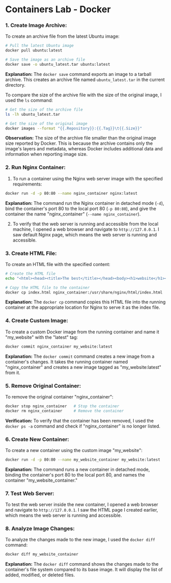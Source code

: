 # Containers Lab - Docker

### 1. Create Image Archive:

To create an archive file from the latest Ubuntu image:

```bash
# Pull the latest Ubuntu image
docker pull ubuntu:latest

# Save the image as an archive file
docker save -o ubuntu_latest.tar ubuntu:latest
```

**Explanation:** The `docker save` command exports an image to a tarball archive. This creates an archive file named `ubuntu_latest.tar` in the current directory.

To compare the size of the archive file with the size of the original image, I used the `ls` command:

```bash
# Get the size of the archive file
ls -lh ubuntu_latest.tar

# Get the size of the original image
docker images --format "{{.Repository}}:{{.Tag}}\t{{.Size}}"
```

**Observation:** The size of the archive file smaller than the original image size reported by Docker. This is because the archive contains only the image's layers and metadata, whereas Docker includes additional data and information when reporting image size.

### 2. Run Nginx Container:

1. To run a container using the Nginx web server image with the specified requirements:

```bash
docker run -d -p 80:80 --name nginx_container nginx:latest
```

**Explanation:** The command run the Nginx container in detached mode (`-d`), bind the container's port 80 to the local port 80 (`-p 80:80`), and give the container the name "nginx_container" (`--name nginx_container`).

2. To verify that the web server is running and accessible from the local machine, I opened a web browser and navigate to `http://127.0.0.1`. I saw default Nginx page, which means the web server is running and accessible.

### 3. Create HTML File:

To create an HTML file with the specified content:

```bash
# Create the HTML file
echo "<html><head><title>The best</title></head><body><h1>website</h1></body></html>" > index.html

# Copy the HTML file to the container
docker cp index.html nginx_container:/usr/share/nginx/html/index.html
```

**Explanation:** The `docker cp` command copies this HTML file into the running container at the appropriate location for Nginx to serve it as the index file.

### 4. Create Custom Image:

To create a custom Docker image from the running container and name it "my_website" with the "latest" tag:

```bash
docker commit nginx_container my_website:latest
```

**Explanation:** The `docker commit` command creates a new image from a container's changes. It takes the running container named "nginx_container" and creates a new image tagged as "my_website:latest" from it.

### 5. Remove Original Container:

To remove the original container "nginx_container":

```bash
docker stop nginx_container   # Stop the container
docker rm nginx_container     # Remove the container
```

**Verification:** To verify that the container has been removed, I used the `docker ps -a` command and check if "nginx_container" is no longer listed.

### 6. Create New Container:

To create a new container using the custom image "my_website":

```bash
docker run -d -p 80:80 --name my_website_container my_website:latest
```

**Explanation:** The command runs a new container in detached mode, binding the container's port 80 to the local port 80, and names the container "my_website_container."

### 7. Test Web Server:

To test the web server inside the new container, I opened a web browser and navigate to `http://127.0.0.1`. I saw the HTML page I created earlier, which means the web server is running and accessible.

### 8. Analyze Image Changes:

To analyze the changes made to the new image, I used the `docker diff` command:

```bash
docker diff my_website_container
```

**Explanation:** The `docker diff` command shows the changes made to the container's file system compared to its base image. It will display the list of added, modified, or deleted files.